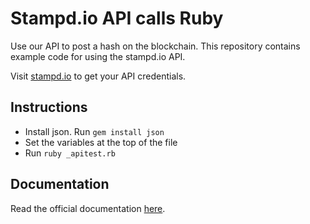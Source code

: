 # Stampd.io API calls Ruby

Use our API to post a hash on the blockchain. This repository contains example code for using the stampd.io API.

Visit [stampd.io](https;//stampd.io) to get your API credentials.

## Instructions

- Install json. Run `gem install json`
- Set the variables at the top of the file
- Run `ruby _apitest.rb`

## Documentation

Read the official documentation [here](https://stampd.io/api_reference/).